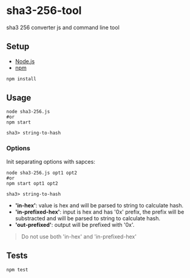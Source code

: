 # sha3-256-tool
sha3 256 converter js and command line tool

## Setup

- [Node.js](https://nodejs.org/es/download/)
- [npm](https://www.npmjs.com/get-npm)

```bash
npm install
```

## Usage

```
node sha3-256.js
#or
npm start

sha3> string-to-hash
```

### Options

Init separating options with sapces:

```
node sha3-256.js opt1 opt2
#or
npm start opt1 opt2

sha3> string-to-hash
```

- **'in-hex'**: value is hex and will be parsed to string to calculate hash.
- **'in-prefixed-hex'**: input is hex and has '0x' prefix, the prefix will be substracted and will be parsed to string to calculate hash.
- **'out-prefixed'**: output will be prefixed with '0x'.

> Do not use both 'in-hex' and 'in-prefixed-hex'

## Tests
```bash
npm test
```
